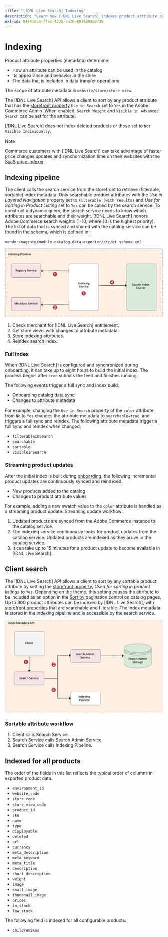 ```yaml
---
title: "[!DNL Live Search] Indexing"
description: "Learn how [!DNL Live Search] indexes product attribute properties."
exl-id: 04441e58-ffac-4335-aa26-893988a89720
---
```

# Indexing

Product attribute properties (metadata) determine:

* How an attribute can be used in the catalog
* Its appearance and behavior in the store
* The data that is included in data transfer operations

The scope of attribute metadata is `website/store/store view`.

The [!DNL Live Search] API allows a client to sort by any product attribute that has the [storefront property](https://experienceleague.adobe.com/docs/commerce-admin/catalog/product-attributes/product-attributes.html) `Use in Search` set to `Yes` in the Adobe Commerce Admin. When enabled, `Search Weight` and `Visible in Advanced Search` can be set for the attribute.

[!DNL Live Search] does not index deleted products or those set to `Not Visible Individually`.

>[!NOTE]
>
> Commerce customers with [!DNL Live Search] can take advantage of faster price changes updates and synchornization time on their websites with the [SaaS price indexer](../price-index/index.md).

## Indexing pipeline

The client calls the search service from the storefront to retrieve (filterable, sortable) index metadata. Only searchable product attributes with the *Use in Layered Navigation* property set to `Filterable (with results)` and *Use for Sorting in Product Listing* set to `Yes` can be called by the search service.
To construct a dynamic query, the search service needs to know which attributes are searchable and their weight. [!DNL Live Search] honors Adobe Commerce search weights (1-10, where 10 is the highest priority). The list of data that is synced and shared with the catalog service can be found in the schema, which is defined in:

`vendor/magento/module-catalog-data-exporter/etc/et_schema.xml`

![[!DNL Live Search] indexing client search diagram](assets/indexing-pipeline.svg)

1. Check merchant for [!DNL Live Search] entitlement.
1. Get store views with changes to attribute metadata.
1. Store indexing attributes.
1. Reindex search index.

### Full index

When [!DNL Live Search] is configured and synchronized during onboarding, it can take up to eight hours to build the initial index. The process begins after `cron` submits the feed and finishes running.

The following events trigger a full sync and index build:

* Onboarding [catalog data sync](install.md#synchronize-catalog-data)
* Changes to attribute metadata

For example, changing the `Use in Search` property of the `color` attribute from `No` to `Yes` changes the attribute metadata to `searchable=true`, and triggers a full sync and reindex. The following attribute metadata trigger a full sync and reindex when changed:

* `filterableInSearch`
* `searchable`
* `sortable`
* `visibleInSearch`

### Streaming product updates

After the initial index is built during [onboarding](install.md#synchronize-catalog-data), the following incremental product updates are continuously synced and reindexed:

* New products added to the catalog
* Changes to product attribute values

For example, adding a new swatch value to the `color` attribute is handled as a streaming product update.
Streaming update workflow:

1. Updated products are synced from the Adobe Commerce instance to the catalog service.
1. The indexing service continuously looks for product updates from the catalog service. Updated products are indexed as they arrive in the catalog service.
1. It can take up to 15 minutes for a product update to become available in [!DNL Live Search].

## Client search

The [!DNL Live Search] API allows a client to sort by any sortable product attribute by setting the [storefront property](https://experienceleague.adobe.com/docs/commerce-admin/catalog/product-attributes/product-attributes.html), *Used for sorting in product listings* to `Yes`. Depending on the theme, this setting causes the attribute to be included as an option in the [Sort by](https://experienceleague.adobe.com/docs/commerce-admin/catalog/catalog/navigation/navigation.html) pagination control on catalog pages. Up to 300 product attributes can be indexed by [!DNL Live Search], with [storefront properties](https://experienceleague.adobe.com/docs/commerce-admin/catalog/product-attributes/product-attributes.html) that are searchable and filterable.
The index metadata is stored in the indexing pipeline and is accessible by the search service.

![[!DNL Live Search] index metadata API diagram](assets/index-metadata-api.svg)

### Sortable attribute workflow

1. Client calls Search Service.
1. Search Service calls Search Admin Service.
1. Search Service calls Indexing Pipeline.

## Indexed for all products

The order of the fields in this list reflects the typical order of columns in exported product data.

* `environment_id`
* `website_code`
* `store_code`
* `store_view_code`
* `product_id`
* `sku`
* `name`
* `type`
* `displayable`
* `deleted`
* `url`
* `currency`
* `meta_description`
* `meta_keyword`
* `meta_title`
* `description`
* `short_description`
* `weight`
* `image`
* `small_image`
* `thumbnail_image`
* `prices`
* `in_stock`
* `low_stock`

The following field is indexed for all configurable products:

* `childrenSkus`
